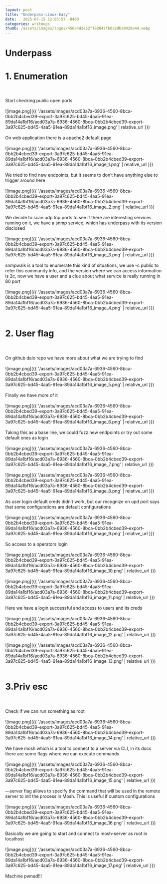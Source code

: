```yaml
---
layout: post
title: "Underpass-Linux-Easy"
date:   2025-07-15 12:05:57 -0400
categories: writeups
thumb: /assets/images/logos/456a4d2e52f182847fb0a2dba0420a44.webp
---
```


# Underpass

# 1. Enumeration
<br/><br/>
Start checking public open ports
<br/><br/>
![image.png]({{ '/assets/images/acd03a7a-6936-4560-8bca-0bb2b4cbed39-export-3a97c625-bd45-4aa5-91ea-89da14a1bf16/acd03a7a-6936-4560-8bca-0bb2b4cbed39-export-3a97c625-bd45-4aa5-91ea-89da14a1bf16_image.png' | relative_url }})
<br/><br/>
On web application there is a apache2 default page
<br/><br/>
![image.png]({{ '/assets/images/acd03a7a-6936-4560-8bca-0bb2b4cbed39-export-3a97c625-bd45-4aa5-91ea-89da14a1bf16/acd03a7a-6936-4560-8bca-0bb2b4cbed39-export-3a97c625-bd45-4aa5-91ea-89da14a1bf16_image_1.png' | relative_url }})
<br/><br/>
We tried to find new endpoints, but it seems to don’t have anything else to trigger around here
<br/><br/>
![image.png]({{ '/assets/images/acd03a7a-6936-4560-8bca-0bb2b4cbed39-export-3a97c625-bd45-4aa5-91ea-89da14a1bf16/acd03a7a-6936-4560-8bca-0bb2b4cbed39-export-3a97c625-bd45-4aa5-91ea-89da14a1bf16_image_2.png' | relative_url }})
<br/><br/>
We decide to scan udp top ports to see if there are interesting services running on it, we have a snmp service, which has underpass with its version disclosed
<br/><br/>
![image.png]({{ '/assets/images/acd03a7a-6936-4560-8bca-0bb2b4cbed39-export-3a97c625-bd45-4aa5-91ea-89da14a1bf16/acd03a7a-6936-4560-8bca-0bb2b4cbed39-export-3a97c625-bd45-4aa5-91ea-89da14a1bf16_image_3.png' | relative_url }})
<br/><br/>
snmpwalk is a tool to enumerate this kind of situations, we use -c public to refer this community info, and the version where we can access information is 2c, now we have a user and a clue about what service is really running in  80 port 
<br/><br/>
![image.png]({{ '/assets/images/acd03a7a-6936-4560-8bca-0bb2b4cbed39-export-3a97c625-bd45-4aa5-91ea-89da14a1bf16/acd03a7a-6936-4560-8bca-0bb2b4cbed39-export-3a97c625-bd45-4aa5-91ea-89da14a1bf16_image_4.png' | relative_url }})
<br/><br/>
# 2. User flag
<br/><br/>
On github dalo repo we have more about what we are trying to find
<br/><br/>
![image.png]({{ '/assets/images/acd03a7a-6936-4560-8bca-0bb2b4cbed39-export-3a97c625-bd45-4aa5-91ea-89da14a1bf16/acd03a7a-6936-4560-8bca-0bb2b4cbed39-export-3a97c625-bd45-4aa5-91ea-89da14a1bf16_image_5.png' | relative_url }})
<br/><br/>
Finally we have more of it
<br/><br/>
![image.png]({{ '/assets/images/acd03a7a-6936-4560-8bca-0bb2b4cbed39-export-3a97c625-bd45-4aa5-91ea-89da14a1bf16/acd03a7a-6936-4560-8bca-0bb2b4cbed39-export-3a97c625-bd45-4aa5-91ea-89da14a1bf16_image_6.png' | relative_url }})
<br/><br/>
Taking this as a base line, we could fuzz new endpoints or try out some default ones as login
<br/><br/>
![image.png]({{ '/assets/images/acd03a7a-6936-4560-8bca-0bb2b4cbed39-export-3a97c625-bd45-4aa5-91ea-89da14a1bf16/acd03a7a-6936-4560-8bca-0bb2b4cbed39-export-3a97c625-bd45-4aa5-91ea-89da14a1bf16_image_7.png' | relative_url }})
<br/><br/>
![image.png]({{ '/assets/images/acd03a7a-6936-4560-8bca-0bb2b4cbed39-export-3a97c625-bd45-4aa5-91ea-89da14a1bf16/acd03a7a-6936-4560-8bca-0bb2b4cbed39-export-3a97c625-bd45-4aa5-91ea-89da14a1bf16_image_8.png' | relative_url }})
<br/><br/>
As user login default creds didn’t work, but our recognize on upd port says that some configurations are default configurations
<br/><br/>
![image.png]({{ '/assets/images/acd03a7a-6936-4560-8bca-0bb2b4cbed39-export-3a97c625-bd45-4aa5-91ea-89da14a1bf16/acd03a7a-6936-4560-8bca-0bb2b4cbed39-export-3a97c625-bd45-4aa5-91ea-89da14a1bf16_image_9.png' | relative_url }})
<br/><br/>
So access to a operators login 
<br/><br/>
![image.png]({{ '/assets/images/acd03a7a-6936-4560-8bca-0bb2b4cbed39-export-3a97c625-bd45-4aa5-91ea-89da14a1bf16/acd03a7a-6936-4560-8bca-0bb2b4cbed39-export-3a97c625-bd45-4aa5-91ea-89da14a1bf16_image_10.png' | relative_url }})
<br/><br/>
![image.png]({{ '/assets/images/acd03a7a-6936-4560-8bca-0bb2b4cbed39-export-3a97c625-bd45-4aa5-91ea-89da14a1bf16/acd03a7a-6936-4560-8bca-0bb2b4cbed39-export-3a97c625-bd45-4aa5-91ea-89da14a1bf16_image_11.png' | relative_url }})
<br/><br/>
Here we have a login successful and access to users and its creds
<br/><br/>
![image.png]({{ '/assets/images/acd03a7a-6936-4560-8bca-0bb2b4cbed39-export-3a97c625-bd45-4aa5-91ea-89da14a1bf16/acd03a7a-6936-4560-8bca-0bb2b4cbed39-export-3a97c625-bd45-4aa5-91ea-89da14a1bf16_image_12.png' | relative_url }})
<br/><br/>
![image.png]({{ '/assets/images/acd03a7a-6936-4560-8bca-0bb2b4cbed39-export-3a97c625-bd45-4aa5-91ea-89da14a1bf16/acd03a7a-6936-4560-8bca-0bb2b4cbed39-export-3a97c625-bd45-4aa5-91ea-89da14a1bf16_image_13.png' | relative_url }})
<br/><br/>
# 3.Priv esc
<br/><br/>
Check if we can run something as root
<br/><br/>
![image.png]({{ '/assets/images/acd03a7a-6936-4560-8bca-0bb2b4cbed39-export-3a97c625-bd45-4aa5-91ea-89da14a1bf16/acd03a7a-6936-4560-8bca-0bb2b4cbed39-export-3a97c625-bd45-4aa5-91ea-89da14a1bf16_image_14.png' | relative_url }})
<br/><br/>
We have mosh which is a tool to connect to a server via CLI, in its docs there are some flags where we can execute commands
<br/><br/>
![image.png]({{ '/assets/images/acd03a7a-6936-4560-8bca-0bb2b4cbed39-export-3a97c625-bd45-4aa5-91ea-89da14a1bf16/acd03a7a-6936-4560-8bca-0bb2b4cbed39-export-3a97c625-bd45-4aa5-91ea-89da14a1bf16_image_15.png' | relative_url }})
<br/><br/>
—server flag allows to specify the command that will be used in the remote server to init the process in Mosh. This is useful if custom configurations
<br/><br/>
![image.png]({{ '/assets/images/acd03a7a-6936-4560-8bca-0bb2b4cbed39-export-3a97c625-bd45-4aa5-91ea-89da14a1bf16/acd03a7a-6936-4560-8bca-0bb2b4cbed39-export-3a97c625-bd45-4aa5-91ea-89da14a1bf16_image_16.png' | relative_url }})
<br/><br/>
Basically we are going to start and connect to mosh-server as root in localhost 
<br/><br/>
![image.png]({{ '/assets/images/acd03a7a-6936-4560-8bca-0bb2b4cbed39-export-3a97c625-bd45-4aa5-91ea-89da14a1bf16/acd03a7a-6936-4560-8bca-0bb2b4cbed39-export-3a97c625-bd45-4aa5-91ea-89da14a1bf16_image_17.png' | relative_url }})
<br/><br/>
Machine pwned!!!
<script src="{{ '/assets/js/matrix-overlay.js' | relative_url }}"></script>


<link rel="stylesheet" href="{{ '/assets/css/imagesstyle.css' | relative_url }}">
